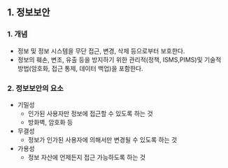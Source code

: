 ## 1. 정보보안
### 1. 개념
- 정보 및 정보 시스템을 무단 접근, 변경, 삭제 등으로부터 보호한다.
- 정보의 훼손, 변조, 유출 등을 방지하기 위한 관리적(정책, ISMS,PIMS)및 기술적 방법(암호화, 접근 통제, 데이터 백업)을 포함한다.

### 2. 정보보안의 요소
- 기밀성
  - 인가된 사용자만 정보에 접근할 수 있도록 하는 것
  - 방화벽, 암호화 등
- 무결성
  - 정보가 인가된 사용자에 의해서만 변경될 수 있도록 하는 것
- 가용성
  - 정보 자산에 언제든지 접근 가능하도록 하는 것
